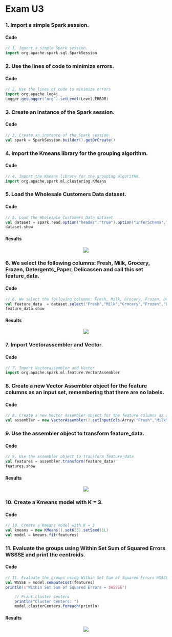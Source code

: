 # Exam U3
### 1. Import a simple Spark session.
#### Code
```scala
// 1. Import a simple Spark session.
import org.apache.spark.sql.SparkSession
```

### 2. Use the lines of code to minimize errors.
#### Code
```scala
// 2. Use the lines of code to minimize errors
import org.apache.log4j._
Logger.getLogger("org").setLevel(Level.ERROR)
```

### 3. Create an instance of the Spark session.
#### Code
```scala
// 3. Create an instance of the Spark session
val spark = SparkSession.builder().getOrCreate()
```

### 4. Import the Kmeans library for the grouping algorithm.
#### Code
```scala
// 4. Import the Kmeans library for the grouping algorithm.
import org.apache.spark.ml.clustering.KMeans
```

### 5. Load the Wholesale Customers Data dataset.
#### Code
```scala
// 5. Load the Wholesale Customers Data dataset
val dataset = spark.read.option("header","true").option("inferSchema","true").format("csv").load("Wholesale customers data.csv")
dataset.show
```
#### Results 
<html><div align="center"><img src="https://i.ibb.co/nr8jDHb/imagen.png"></div></html>

### 6. We select the following columns: Fresh, Milk, Grocery, Frozen, Detergents_Paper, Delicassen and call this set feature_data.
#### Code
```scala
// 6. We select the following columns: Fresh, Milk, Grocery, Frozen, Detergents_Paper, Delicassen and call this set feature_data
val feature_data  = dataset.select("Fresh","Milk","Grocery","Frozen","Detergents_Paper","Delicassen")
feature_data.show
```
#### Results 
<html><div align="center"><img src="https://i.ibb.co/VDvPK5j/imagen.png"></div></html>

### 7. Import Vectorassembler and Vector.
#### Code
```scala
// 7. Import Vectorassembler and Vector
import org.apache.spark.ml.feature.VectorAssembler
```

### 8. Create a new Vector Assembler object for the feature columns as an input set, remembering that there are no labels.
#### Code
```scala
// 8. Create a new Vector Assembler object for the feature columns as an input set, remembering that there are no labels
val assembler = new VectorAssembler().setInputCols(Array("Fresh","Milk","Grocery","Frozen","Detergents_Paper","Delicassen")).setOutputCol("features")
```

### 9. Use the assembler object to transform feature_data.
#### Code
```scala
// 9. Use the assembler object to transform feature_data
val features = assembler.transform(feature_data)
features.show
```
#### Results 
<html><div align="center"><img src="https://i.ibb.co/Yp6Q5d3/imagen.png"></div></html>

### 10. Create a Kmeans model with K = 3.
#### Code
```scala
// 10. Create a Kmeans model with K = 3
val kmeans = new KMeans().setK(3).setSeed(1L)
val model = kmeans.fit(features)
```

### 11. Evaluate the groups using Within Set Sum of Squared Errors WSSSE and print the centroids.
#### Code
```scala
// 11. Evaluate the groups using Within Set Sum of Squared Errors WSSSE and print the centroids.
val WSSSE = model.computeCost(features)
println(s"Within Set Sum of Squared Errors = $WSSSE")

    // Print cluster centers
    println("Cluster Centers: ")
    model.clusterCenters.foreach(println)
```
#### Results 
<html><div align="center"><img src="https://i.ibb.co/vmJkwz1/imagen.png"></div></html>